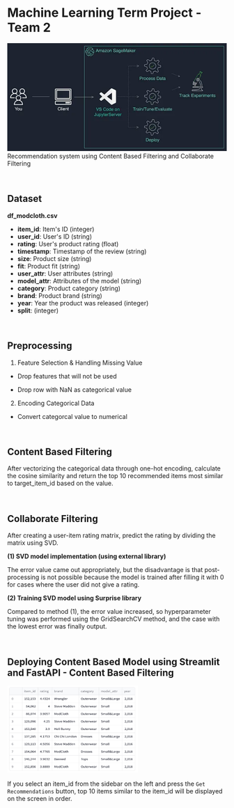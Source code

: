 # Machine Learning Term Project - Team 2
![img.png](image/architecture.png)
Recommendation system using Content Based Filtering and Collaborate Filtering

<br>

## Dataset

**df_modcloth.csv**

- **item_id**: Item's ID (integer)
- **user_id**: User's ID (string)
- **rating**: User's product rating (float)
- **timestamp**: Timestamp of the review (string)
- **size**: Product size (string)
- **fit**: Product fit (string)
- **user_attr**: User attributes (string)
- **model_attr**: Attributes of the model (string)
- **category**: Product category (string)
- **brand**: Product brand (string)
- **year**: Year the product was released (integer)
- **split**: (integer)

<br>

## Preprocessing

1. Feature Selection & Handling Missing Value
  
  - Drop features that will not be used
    
  - Drop row with NaN as categorical value
    
2. Encoding Categorical Data
  
  - Convert categorcal value to numerical
    

<br>

## Content Based Filtering

After vectorizing the categorical data through one-hot encoding, calculate the cosine similarity and return the top 10 recommended items most similar to target_item_id based on the value.

<br>

## Collaborate Filtering

After creating a user-item rating matrix, predict the rating by dividing the matrix using SVD.

**(1) SVD model implementation (using external library)**

The error value came out appropriately, but the disadvantage is that post-processing is not possible because the model is trained after filling it with 0 for cases where the user did not give a rating.

**(2) Training SVD model using Surprise library**

Compared to method (1), the error value increased, so hyperparameter tuning was performed using the GridSearchCV method, and the case with the lowest error was finally output.

<br>

## Deploying Content Based Model using Streamlit and FastAPI - Content Based Filtering

<img src="image/deploy.png" width="300" height="200"/>

If you select an item_id from the sidebar on the left and press the `Get Recommendations` button, top 10 items similar to the item_id will be displayed on the screen in order.